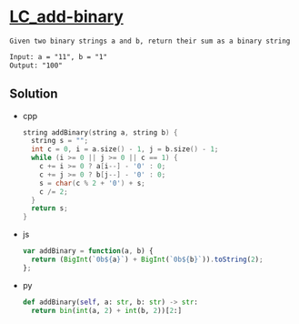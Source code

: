 # [LC_add-binary](https://leetcode.com/problems/add-binary)

```en
Given two binary strings a and b, return their sum as a binary string
```

```txt
Input: a = "11", b = "1"
Output: "100"
```

## Solution

* cpp

  ```cpp
  string addBinary(string a, string b) {
    string s = "";
    int c = 0, i = a.size() - 1, j = b.size() - 1;
    while (i >= 0 || j >= 0 || c == 1) {
      c += i >= 0 ? a[i--] - '0' : 0;
      c += j >= 0 ? b[j--] - '0' : 0;
      s = char(c % 2 + '0') + s;
      c /= 2;
    }
    return s;
  }
  ```

* js

  ```js
  var addBinary = function(a, b) {
    return (BigInt(`0b${a}`) + BigInt(`0b${b}`)).toString(2);
  };
  ```

* py

  ```py
  def addBinary(self, a: str, b: str) -> str:
    return bin(int(a, 2) + int(b, 2))[2:]
  ```
